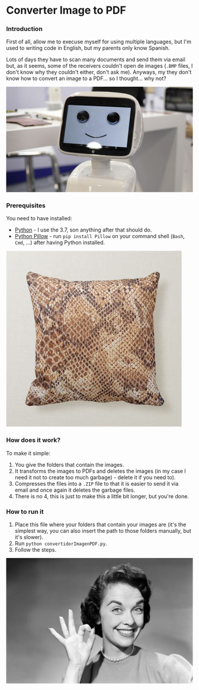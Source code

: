 # Converter Image to PDF

### Introduction 

First of all, allow me to execuse myself for using multiple languages, but I'm 
used to writing code in English, but my parents only know Spanish.

Lots of days they have to scan many documents and send them via email but, as 
it seems, some of the receivers couldn't open de images (`.BMP` files, I don't 
know why they couldn't either, don't ask me). Anyways, my they don't know how 
to convert an image to a PDF... so I thought... why not?

![](https://github.com/PabloAceG/help-your-parents/blob/master/ImageToPDFConverter/images/computer.jpg)

### Prerequisites

You need to have installed:
- [Python](https://www.python.org/downloads/) - I use the 3.7, son anything 
after that should do.
- [Python Pillow](https://python-pillow.org/) - run `pip install Pillow` on 
your command shell (`Bash`, `Cmd`, ...) after having Python installed. 

![](https://github.com/PabloAceG/help-your-parents/blob/master/ImageToPDFConverter/images/pillow.jpg)

### How does it work?

To make it simple:
1. You give the folders that contain the images.
2. It transforms the images to PDFs and deletes the images (in my case I need 
it not to create too much garbage) - delete it if you need to).
3. Compresses the files into a `.ZIP` file to that it is easier to send it
via email and once again it deletes the garbage files.
4. There is no 4, this is just to make this a little bit longer, but you're 
done.

### How to run it

1. Place this file where your folders that contain your images are (it's the 
simplest way, you can also insert the path to those folders manually, but it's
slower).
2. Run `python convertidorImagenPDF.py`.
3. Follow the steps.

![](https://github.com/PabloAceG/help-your-parents/blob/master/ImageToPDFConverter/images/done.jpg)